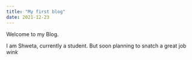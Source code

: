 ```yaml
---
title: "My first blog"
date: 2021-12-23
---
```


Welcome to my Blog.

I am Shweta, currently a student. But soon planning to snatch a great job *wink*
